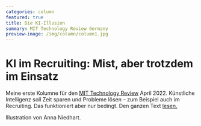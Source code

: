 ```yaml
---
categories: column
featured: true
title: Die KI-Illusion
summary: MIT Technology Review Germany
preview-image: /img/column/column1.jpg
---
```


# KI im Recruiting: Mist, aber trotzdem im Einsatz 

Meine erste Kolumne für den [MIT Technology Review] April 2022.
Künstliche Intelligenz soll Zeit sparen und Probleme lösen – zum Beispiel auch im Recruiting. Das funktioniert aber nur bedingt. 
Den ganzen Text <a href="https://www.heise.de/hintergrund/KI-im-Recruiting-Mist-aber-trotzdem-im-Einsatz-6668717.html">lesen.</a>

Illustration von Anna Niedhart.

[MIT Technology Review]: https://www.heise.de/hintergrund/KI-im-Recruiting-Mist-aber-trotzdem-im-Einsatz-6668717.html
